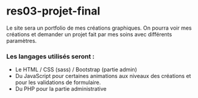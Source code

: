 # res03-projet-final

Le site sera un portfolio de mes créations graphiques.
On pourra voir mes créations et demander un projet fait par mes soins avec différents paramètres.


### Les langages utilisés seront :

- Le HTML / CSS (sass) / Bootstrap (partie admin)
- Du JavaScript pour certaines animations aux niveaux des créations et pour les validations de formulaire. 
- Du PHP pour la partie administrative
